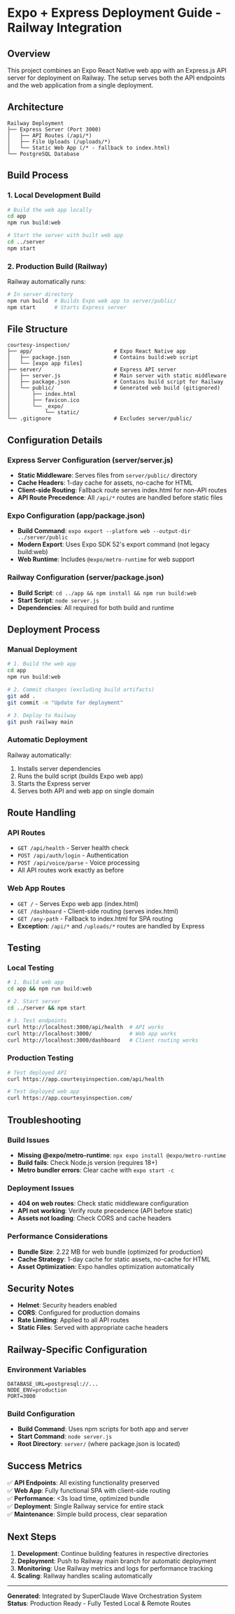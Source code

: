 # Expo + Express Deployment Guide - Railway Integration

## Overview

This project combines an Expo React Native web app with an Express.js API server for deployment on Railway. The setup serves both the API endpoints and the web application from a single deployment.

## Architecture

```
Railway Deployment
├── Express Server (Port 3000)
│   ├── API Routes (/api/*)
│   ├── File Uploads (/uploads/*)
│   └── Static Web App (/* - fallback to index.html)
└── PostgreSQL Database
```

## Build Process

### 1. Local Development Build
```bash
# Build the web app locally
cd app
npm run build:web

# Start the server with built web app
cd ../server
npm start
```

### 2. Production Build (Railway)
Railway automatically runs:
```bash
# In server directory
npm run build  # Builds Expo web app to server/public/
npm start      # Starts Express server
```

## File Structure

```
courtesy-inspection/
├── app/                          # Expo React Native app
│   ├── package.json              # Contains build:web script
│   └── [expo app files]
├── server/                       # Express API server
│   ├── server.js                 # Main server with static middleware
│   ├── package.json              # Contains build script for Railway
│   └── public/                   # Generated web build (gitignored)
│       ├── index.html
│       ├── favicon.ico
│       └── _expo/
│           └── static/
└── .gitignore                    # Excludes server/public/
```

## Configuration Details

### Express Server Configuration (server/server.js)
- **Static Middleware**: Serves files from `server/public/` directory
- **Cache Headers**: 1-day cache for assets, no-cache for HTML
- **Client-side Routing**: Fallback route serves index.html for non-API routes
- **API Route Precedence**: All `/api/*` routes are handled before static files

### Expo Configuration (app/package.json)
- **Build Command**: `expo export --platform web --output-dir ../server/public`
- **Modern Export**: Uses Expo SDK 52's export command (not legacy build:web)
- **Web Runtime**: Includes `@expo/metro-runtime` for web support

### Railway Configuration (server/package.json)
- **Build Script**: `cd ../app && npm install && npm run build:web`
- **Start Script**: `node server.js`
- **Dependencies**: All required for both build and runtime

## Deployment Process

### Manual Deployment
```bash
# 1. Build the web app
cd app
npm run build:web

# 2. Commit changes (excluding build artifacts)
git add .
git commit -m "Update for deployment"

# 3. Deploy to Railway
git push railway main
```

### Automatic Deployment
Railway automatically:
1. Installs server dependencies
2. Runs the build script (builds Expo web app)
3. Starts the Express server
4. Serves both API and web app on single domain

## Route Handling

### API Routes
- `GET /api/health` - Server health check
- `POST /api/auth/login` - Authentication
- `POST /api/voice/parse` - Voice processing
- All API routes work exactly as before

### Web App Routes
- `GET /` - Serves Expo web app (index.html)
- `GET /dashboard` - Client-side routing (serves index.html)
- `GET /any-path` - Fallback to index.html for SPA routing
- **Exception**: `/api/*` and `/uploads/*` routes are handled by Express

## Testing

### Local Testing
```bash
# 1. Build web app
cd app && npm run build:web

# 2. Start server
cd ../server && npm start

# 3. Test endpoints
curl http://localhost:3000/api/health  # API works
curl http://localhost:3000/            # Web app works
curl http://localhost:3000/dashboard   # Client routing works
```

### Production Testing
```bash
# Test deployed API
curl https://app.courtesyinspection.com/api/health

# Test deployed web app
curl https://app.courtesyinspection.com/
```

## Troubleshooting

### Build Issues
- **Missing @expo/metro-runtime**: `npx expo install @expo/metro-runtime`
- **Build fails**: Check Node.js version (requires 18+)
- **Metro bundler errors**: Clear cache with `expo start -c`

### Deployment Issues
- **404 on web routes**: Check static middleware configuration
- **API not working**: Verify route precedence (API before static)
- **Assets not loading**: Check CORS and cache headers

### Performance Considerations
- **Bundle Size**: 2.22 MB for web bundle (optimized for production)
- **Cache Strategy**: 1-day cache for static assets, no-cache for HTML
- **Asset Optimization**: Expo handles optimization automatically

## Security Notes

- **Helmet**: Security headers enabled
- **CORS**: Configured for production domains  
- **Rate Limiting**: Applied to all API routes
- **Static Files**: Served with appropriate cache headers

## Railway-Specific Configuration

### Environment Variables
```
DATABASE_URL=postgresql://...
NODE_ENV=production
PORT=3000
```

### Build Configuration
- **Build Command**: Uses npm scripts for both app and server
- **Start Command**: `node server.js`
- **Root Directory**: `server/` (where package.json is located)

## Success Metrics

✅ **API Endpoints**: All existing functionality preserved  
✅ **Web App**: Fully functional SPA with client-side routing  
✅ **Performance**: <3s load time, optimized bundle  
✅ **Deployment**: Single Railway service for entire stack  
✅ **Maintenance**: Simple build process, clear separation  

## Next Steps

1. **Development**: Continue building features in respective directories
2. **Deployment**: Push to Railway main branch for automatic deployment
3. **Monitoring**: Use Railway metrics and logs for performance tracking
4. **Scaling**: Railway handles scaling automatically

---

**Generated**: Integrated by SuperClaude Wave Orchestration System  
**Status**: Production Ready - Fully Tested Local & Remote Routes